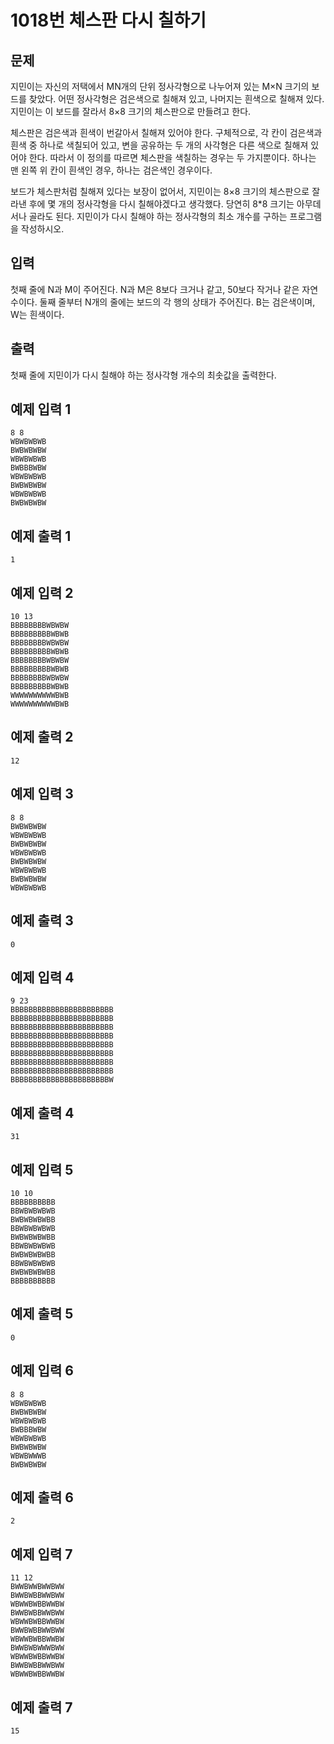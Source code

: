 # 1018번 체스판 다시 칠하기

## 문제
지민이는 자신의 저택에서 MN개의 단위 정사각형으로 나누어져 있는 M×N 크기의 보드를 찾았다. 어떤 정사각형은 검은색으로 칠해져 있고, 나머지는 흰색으로 칠해져 있다. 지민이는 이 보드를 잘라서 8×8 크기의 체스판으로 만들려고 한다.

체스판은 검은색과 흰색이 번갈아서 칠해져 있어야 한다. 구체적으로, 각 칸이 검은색과 흰색 중 하나로 색칠되어 있고, 변을 공유하는 두 개의 사각형은 다른 색으로 칠해져 있어야 한다. 따라서 이 정의를 따르면 체스판을 색칠하는 경우는 두 가지뿐이다. 하나는 맨 왼쪽 위 칸이 흰색인 경우, 하나는 검은색인 경우이다.

보드가 체스판처럼 칠해져 있다는 보장이 없어서, 지민이는 8×8 크기의 체스판으로 잘라낸 후에 몇 개의 정사각형을 다시 칠해야겠다고 생각했다. 당연히 8*8 크기는 아무데서나 골라도 된다. 지민이가 다시 칠해야 하는 정사각형의 최소 개수를 구하는 프로그램을 작성하시오.

## 입력
첫째 줄에 N과 M이 주어진다. N과 M은 8보다 크거나 같고, 50보다 작거나 같은 자연수이다. 둘째 줄부터 N개의 줄에는 보드의 각 행의 상태가 주어진다. B는 검은색이며, W는 흰색이다.

## 출력
첫째 줄에 지민이가 다시 칠해야 하는 정사각형 개수의 최솟값을 출력한다.

## 예제 입력 1
	8 8
	WBWBWBWB
	BWBWBWBW
	WBWBWBWB
	BWBBBWBW
	WBWBWBWB
	BWBWBWBW
	WBWBWBWB
	BWBWBWBW
## 예제 출력 1
	1
## 예제 입력 2
	10 13
	BBBBBBBBWBWBW
	BBBBBBBBBWBWB
	BBBBBBBBWBWBW
	BBBBBBBBBWBWB
	BBBBBBBBWBWBW
	BBBBBBBBBWBWB
	BBBBBBBBWBWBW
	BBBBBBBBBWBWB
	WWWWWWWWWWBWB
	WWWWWWWWWWBWB
## 예제 출력 2
	12
## 예제 입력 3
	8 8
	BWBWBWBW
	WBWBWBWB
	BWBWBWBW
	WBWBWBWB
	BWBWBWBW
	WBWBWBWB
	BWBWBWBW
	WBWBWBWB
## 예제 출력 3
	0
## 예제 입력 4
	9 23
	BBBBBBBBBBBBBBBBBBBBBBB
	BBBBBBBBBBBBBBBBBBBBBBB
	BBBBBBBBBBBBBBBBBBBBBBB
	BBBBBBBBBBBBBBBBBBBBBBB
	BBBBBBBBBBBBBBBBBBBBBBB
	BBBBBBBBBBBBBBBBBBBBBBB
	BBBBBBBBBBBBBBBBBBBBBBB
	BBBBBBBBBBBBBBBBBBBBBBB
	BBBBBBBBBBBBBBBBBBBBBBW
## 예제 출력 4
	31
## 예제 입력 5
	10 10
	BBBBBBBBBB
	BBWBWBWBWB
	BWBWBWBWBB
	BBWBWBWBWB
	BWBWBWBWBB
	BBWBWBWBWB
	BWBWBWBWBB
	BBWBWBWBWB
	BWBWBWBWBB
	BBBBBBBBBB
## 예제 출력 5
	0
## 예제 입력 6
	8 8
	WBWBWBWB
	BWBWBWBW
	WBWBWBWB
	BWBBBWBW
	WBWBWBWB
	BWBWBWBW
	WBWBWWWB
	BWBWBWBW
## 예제 출력 6
	2
## 예제 입력 7
	11 12
	BWWBWWBWWBWW
	BWWBWBBWWBWW
	WBWWBWBBWWBW
	BWWBWBBWWBWW
	WBWWBWBBWWBW
	BWWBWBBWWBWW
	WBWWBWBBWWBW
	BWWBWBWWWBWW
	WBWWBWBBWWBW
	BWWBWBBWWBWW
	WBWWBWBBWWBW
## 예제 출력 7
	15
